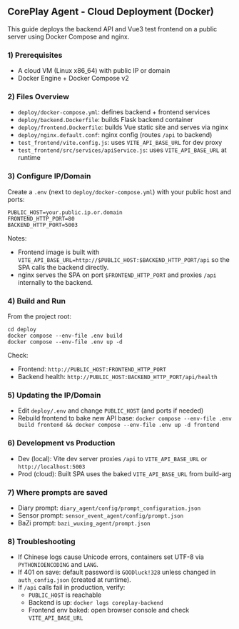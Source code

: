 ## CorePlay Agent - Cloud Deployment (Docker)

This guide deploys the backend API and Vue3 test frontend on a public server using Docker Compose and nginx.

### 1) Prerequisites
- A cloud VM (Linux x86_64) with public IP or domain
- Docker Engine + Docker Compose v2

### 2) Files Overview
- `deploy/docker-compose.yml`: defines backend + frontend services
- `deploy/backend.Dockerfile`: builds Flask backend container
- `deploy/frontend.Dockerfile`: builds Vue static site and serves via nginx
- `deploy/nginx.default.conf`: nginx config (routes `/api` to backend)
- `test_frontend/vite.config.js`: uses `VITE_API_BASE_URL` for dev proxy
- `test_frontend/src/services/apiService.js`: uses `VITE_API_BASE_URL` at runtime

### 3) Configure IP/Domain
Create a `.env` (next to `deploy/docker-compose.yml`) with your public host and ports:

```
PUBLIC_HOST=your.public.ip.or.domain
FRONTEND_HTTP_PORT=80
BACKEND_HTTP_PORT=5003
```

Notes:
- Frontend image is built with `VITE_API_BASE_URL=http://$PUBLIC_HOST:$BACKEND_HTTP_PORT/api` so the SPA calls the backend directly.
- nginx serves the SPA on port `$FRONTEND_HTTP_PORT` and proxies `/api` internally to the backend.

### 4) Build and Run

From the project root:

```
cd deploy
docker compose --env-file .env build
docker compose --env-file .env up -d
```

Check:
- Frontend: `http://PUBLIC_HOST:FRONTEND_HTTP_PORT`
- Backend health: `http://PUBLIC_HOST:BACKEND_HTTP_PORT/api/health`

### 5) Updating the IP/Domain
- Edit `deploy/.env` and change `PUBLIC_HOST` (and ports if needed)
- Rebuild frontend to bake new API base: `docker compose --env-file .env build frontend && docker compose --env-file .env up -d frontend`

### 6) Development vs Production
- Dev (local): Vite dev server proxies `/api` to `VITE_API_BASE_URL` or `http://localhost:5003`
- Prod (cloud): Built SPA uses the baked `VITE_API_BASE_URL` from build-arg

### 7) Where prompts are saved
- Diary prompt: `diary_agent/config/prompt_configuration.json`
- Sensor prompt: `sensor_event_agent/config/prompt.json`
- BaZi prompt: `bazi_wuxing_agent/prompt.json`

### 8) Troubleshooting
- If Chinese logs cause Unicode errors, containers set UTF-8 via `PYTHONIOENCODING` and `LANG`.
- If 401 on save: default password is `GOODluck!328` unless changed in `auth_config.json` (created at runtime).
- If `/api` calls fail in production, verify:
  - `PUBLIC_HOST` is reachable
  - Backend is up: `docker logs coreplay-backend`
  - Frontend env baked: open browser console and check `VITE_API_BASE_URL`


